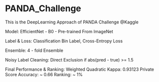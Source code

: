 # PANDA_Challenge
This is the DeepLearning Approach of PANDA Challenge @Kaggle


Model: EfficientNet - B0
       - Pre-trained From ImageNet
       
Label & Loss: Classification Bin Label, Cross-Entropy Loss

Ensemble: 4 - fold Ensemble

Noisy Label Cleaning: Direct Exclusion if abs(pred - true) >= 1.5

Final Performance & Ranking:
       Weighted Quadratic Kappa:  0.93123 Private Score
       Accuracy: ~ 0.66
       Ranking: ~ 1%
